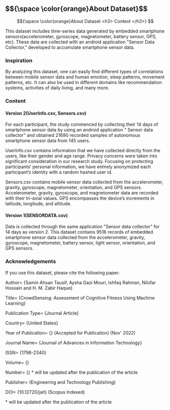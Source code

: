 <h2> $${\space \color{orange}About Dataset}$$ </h2>

$${\space \color{orange}About Dataset <h3> Context </h3>} $$
<p> This dataset includes time-series data generated by embedded smartphone sensors(accelerometer, gyroscope, magnetometer, battery sensor, GPS, etc). These data are collected with an android application "Sensor Data Collector,” developed to accumulate smartphone sensor data. </p> 

<h3> Inspiration </h3>
<p> By analyzing this dataset, one can easily find different types of correlations between mobile sensor data and human emotion, sleep patterns, movement patterns, etc. It can also be used in different domains like recommendation systems, activities of daily living, and many more. </p>

<h3> Content </h3>
<h4> Version 2(UserInfo.csv, Sensors.csv) </h4>
<div>
<p> For each participant, the study commenced by collecting their 14 days of smartphone sensor data by using an android application " Sensor data collector" and obtained 21690 recorded samples of autonomous smartphone sensor data from 145 users. </p>
</div>
<div>
<p> UserInfo.csv contains information that we have collected directly from the users, like their gender and age range. Privacy concerns were taken into significant consideration in our research study. Focusing on protecting participants’ personal information, we have entirely anonymized each participant’s identity with a random hashed user id. </p>
</div>
<div>
<p> Sensors.csv contains mobile sensor data collected from the accelerometer, gravity, gyroscope, magnetometer, orientation, and GPS sensors. Accelerometer, gravity, gyroscope, and magnetometer data are recorded with their tri-axial values. GPS encompasses the device’s increments in latitude, longitude, and altitude. </p>
</div>

<h4> Version 1(SENSORDATA.csv) </h4>
<p> Data is collected through the same application "Sensor data collector" for 14 days as version 2. This dataset contains 9516 records of embedded smartphone sensor data collected from the accelerometer, gravity, gyroscope, magnetometer, battery sensor, light sensor, orientation, and GPS sensors. </p>

<h3> Acknowledgements </h3>

<p> If you use this dataset, please cite the following paper: </p>

<div>
 <p> Author= {Samin Ahsan Tausif, Aysha Gazi Mouri, Ishfaq Rahman, Nilufar Hossain and H. M. Zabir Haque} </p>
 <p> Title= {CrowdSensing: Assessment of Cognitive Fitness Using Machine Learning}  </p>
 <p> Publication Type= {Journal Article}  </p>
 <p> Country= {United States}  </p>
 <p> Year of Publication= {} (Accepted for Publication) (Nov' 2022)  </p>
 <p> Journal Name= {Journal of Advances in Information Technology}  </p>
 <p> ISSN= {1798-2340}  </p>
 <p> Volume= {}  </p>
 <p> Number= {}  * will be updated after the publication of the article </p>
 <p> Publisher= {Engineering and Technology Publishing} </p>
 <p> DOI= {10.12720/jait} (Scopus Indexed) </p>
 <p> * will be updated after the publication of the article </p>
</div>
